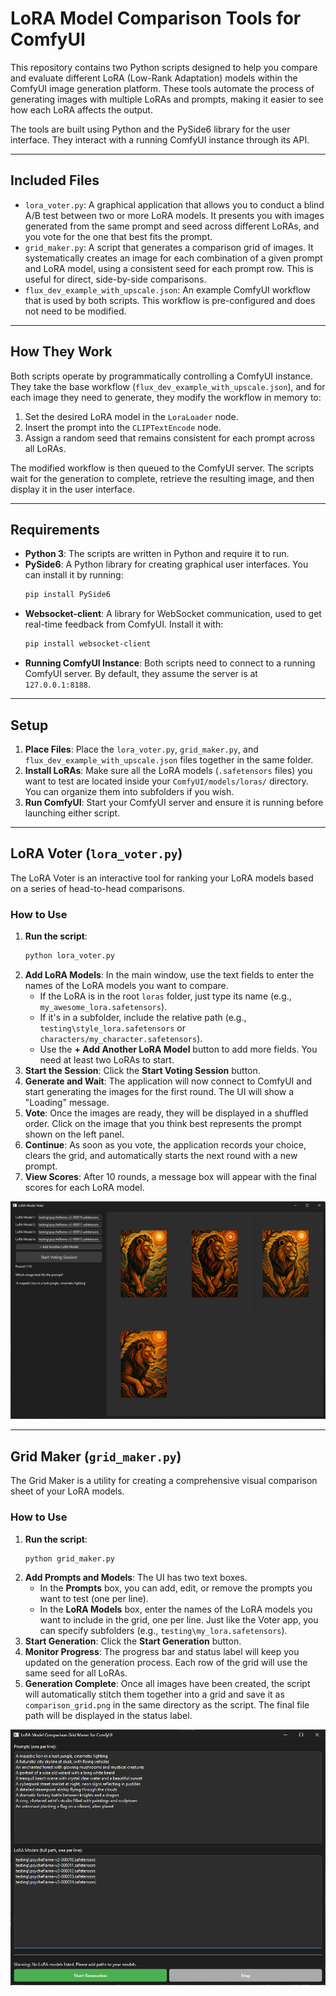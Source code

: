 # LoRA Model Comparison Tools for ComfyUI

This repository contains two Python scripts designed to help you compare and evaluate different LoRA (Low-Rank Adaptation) models within the ComfyUI image generation platform. These tools automate the process of generating images with multiple LoRAs and prompts, making it easier to see how each LoRA affects the output.

The tools are built using Python and the PySide6 library for the user interface. They interact with a running ComfyUI instance through its API.

---
## Included Files

* `lora_voter.py`: A graphical application that allows you to conduct a blind A/B test between two or more LoRA models. It presents you with images generated from the same prompt and seed across different LoRAs, and you vote for the one that best fits the prompt.
* `grid_maker.py`: A script that generates a comparison grid of images. It systematically creates an image for each combination of a given prompt and LoRA model, using a consistent seed for each prompt row. This is useful for direct, side-by-side comparisons.
* `flux_dev_example_with_upscale.json`: An example ComfyUI workflow that is used by both scripts. This workflow is pre-configured and does not need to be modified.

---
## How They Work

Both scripts operate by programmatically controlling a ComfyUI instance. They take the base workflow (`flux_dev_example_with_upscale.json`), and for each image they need to generate, they modify the workflow in memory to:

1.  Set the desired LoRA model in the `LoraLoader` node.
2.  Insert the prompt into the `CLIPTextEncode` node.
3.  Assign a random seed that remains consistent for each prompt across all LoRAs.

The modified workflow is then queued to the ComfyUI server. The scripts wait for the generation to complete, retrieve the resulting image, and then display it in the user interface.

---
## Requirements

* **Python 3**: The scripts are written in Python and require it to run.
* **PySide6**: A Python library for creating graphical user interfaces. You can install it by running:
    ```bash
    pip install PySide6
    ```
* **Websocket-client**: A library for WebSocket communication, used to get real-time feedback from ComfyUI. Install it with:
    ```bash
    pip install websocket-client
    ```
* **Running ComfyUI Instance**: Both scripts need to connect to a running ComfyUI server. By default, they assume the server is at `127.0.0.1:8188`.

---
## Setup

1.  **Place Files**: Place the `lora_voter.py`, `grid_maker.py`, and `flux_dev_example_with_upscale.json` files together in the same folder.
2.  **Install LoRAs**: Make sure all the LoRA models (`.safetensors` files) you want to test are located inside your `ComfyUI/models/loras/` directory. You can organize them into subfolders if you wish.
3.  **Run ComfyUI**: Start your ComfyUI server and ensure it is running before launching either script.

---
## LoRA Voter (`lora_voter.py`)

The LoRA Voter is an interactive tool for ranking your LoRA models based on a series of head-to-head comparisons.

### How to Use

1.  **Run the script**:
    ```bash
    python lora_voter.py
    ```
2.  **Add LoRA Models**: In the main window, use the text fields to enter the names of the LoRA models you want to compare.
    * If the LoRA is in the root `loras` folder, just type its name (e.g., `my_awesome_lora.safetensors`).
    * If it's in a subfolder, include the relative path (e.g., `testing\style_lora.safetensors` or `characters/my_character.safetensors`).
    * Use the **+ Add Another LoRA Model** button to add more fields. You need at least two LoRAs to start.
3.  **Start the Session**: Click the **Start Voting Session** button.
4.  **Generate and Wait**: The application will now connect to ComfyUI and start generating the images for the first round. The UI will show a "Loading" message.
5.  **Vote**: Once the images are ready, they will be displayed in a shuffled order. Click on the image that you think best represents the prompt shown on the left panel.
6.  **Continue**: As soon as you vote, the application records your choice, clears the grid, and automatically starts the next round with a new prompt.
7.  **View Scores**: After 10 rounds, a message box will appear with the final scores for each LoRA model.

![LoRA Voter UI](ui_examples/lora_model_voter_ui_example.png)

---
## Grid Maker (`grid_maker.py`)

The Grid Maker is a utility for creating a comprehensive visual comparison sheet of your LoRA models.

### How to Use

1.  **Run the script**:
    ```bash
    python grid_maker.py
    ```
2.  **Add Prompts and Models**: The UI has two text boxes.
    * In the **Prompts** box, you can add, edit, or remove the prompts you want to test (one per line).
    * In the **LoRA Models** box, enter the names of the LoRA models you want to include in the grid, one per line. Just like the Voter app, you can specify subfolders (e.g., `testing\my_lora.safetensors`).
3.  **Start Generation**: Click the **Start Generation** button.
4.  **Monitor Progress**: The progress bar and status label will keep you updated on the generation process. Each row of the grid will use the same seed for all LoRAs.
5.  **Generation Complete**: Once all images have been created, the script will automatically stitch them together into a grid and save it as `comparison_grid.png` in the same directory as the script. The final file path will be displayed in the status label.

![Grid Maker UI](ui_examples/lora_grid_comaprison_grid_maker_ui_example.png)
